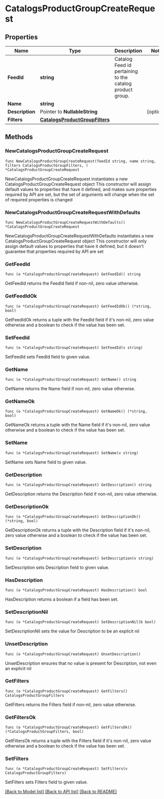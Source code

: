 # CatalogsProductGroupCreateRequest

## Properties

Name | Type | Description | Notes
------------ | ------------- | ------------- | -------------
**FeedId** | **string** | Catalog Feed id pertaining to the catalog product group. | 
**Name** | **string** |  | 
**Description** | Pointer to **NullableString** |  | [optional] 
**Filters** | [**CatalogsProductGroupFilters**](CatalogsProductGroupFilters.md) |  | 

## Methods

### NewCatalogsProductGroupCreateRequest

`func NewCatalogsProductGroupCreateRequest(feedId string, name string, filters CatalogsProductGroupFilters, ) *CatalogsProductGroupCreateRequest`

NewCatalogsProductGroupCreateRequest instantiates a new CatalogsProductGroupCreateRequest object
This constructor will assign default values to properties that have it defined,
and makes sure properties required by API are set, but the set of arguments
will change when the set of required properties is changed

### NewCatalogsProductGroupCreateRequestWithDefaults

`func NewCatalogsProductGroupCreateRequestWithDefaults() *CatalogsProductGroupCreateRequest`

NewCatalogsProductGroupCreateRequestWithDefaults instantiates a new CatalogsProductGroupCreateRequest object
This constructor will only assign default values to properties that have it defined,
but it doesn't guarantee that properties required by API are set

### GetFeedId

`func (o *CatalogsProductGroupCreateRequest) GetFeedId() string`

GetFeedId returns the FeedId field if non-nil, zero value otherwise.

### GetFeedIdOk

`func (o *CatalogsProductGroupCreateRequest) GetFeedIdOk() (*string, bool)`

GetFeedIdOk returns a tuple with the FeedId field if it's non-nil, zero value otherwise
and a boolean to check if the value has been set.

### SetFeedId

`func (o *CatalogsProductGroupCreateRequest) SetFeedId(v string)`

SetFeedId sets FeedId field to given value.


### GetName

`func (o *CatalogsProductGroupCreateRequest) GetName() string`

GetName returns the Name field if non-nil, zero value otherwise.

### GetNameOk

`func (o *CatalogsProductGroupCreateRequest) GetNameOk() (*string, bool)`

GetNameOk returns a tuple with the Name field if it's non-nil, zero value otherwise
and a boolean to check if the value has been set.

### SetName

`func (o *CatalogsProductGroupCreateRequest) SetName(v string)`

SetName sets Name field to given value.


### GetDescription

`func (o *CatalogsProductGroupCreateRequest) GetDescription() string`

GetDescription returns the Description field if non-nil, zero value otherwise.

### GetDescriptionOk

`func (o *CatalogsProductGroupCreateRequest) GetDescriptionOk() (*string, bool)`

GetDescriptionOk returns a tuple with the Description field if it's non-nil, zero value otherwise
and a boolean to check if the value has been set.

### SetDescription

`func (o *CatalogsProductGroupCreateRequest) SetDescription(v string)`

SetDescription sets Description field to given value.

### HasDescription

`func (o *CatalogsProductGroupCreateRequest) HasDescription() bool`

HasDescription returns a boolean if a field has been set.

### SetDescriptionNil

`func (o *CatalogsProductGroupCreateRequest) SetDescriptionNil(b bool)`

 SetDescriptionNil sets the value for Description to be an explicit nil

### UnsetDescription
`func (o *CatalogsProductGroupCreateRequest) UnsetDescription()`

UnsetDescription ensures that no value is present for Description, not even an explicit nil
### GetFilters

`func (o *CatalogsProductGroupCreateRequest) GetFilters() CatalogsProductGroupFilters`

GetFilters returns the Filters field if non-nil, zero value otherwise.

### GetFiltersOk

`func (o *CatalogsProductGroupCreateRequest) GetFiltersOk() (*CatalogsProductGroupFilters, bool)`

GetFiltersOk returns a tuple with the Filters field if it's non-nil, zero value otherwise
and a boolean to check if the value has been set.

### SetFilters

`func (o *CatalogsProductGroupCreateRequest) SetFilters(v CatalogsProductGroupFilters)`

SetFilters sets Filters field to given value.



[[Back to Model list]](../README.md#documentation-for-models) [[Back to API list]](../README.md#documentation-for-api-endpoints) [[Back to README]](../README.md)


